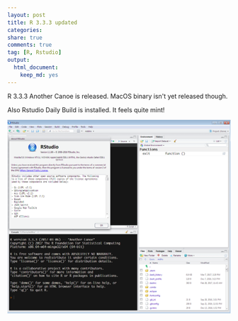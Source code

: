 ```yaml
---
layout: post
title: R 3.3.3 updated
categories:
share: true
comments: true
tag: [R, Rstudio]
output:
  html_document:
    keep_md: yes
---
```


R 3.3.3 Another Canoe is released. MacOS binary isn't yet released though.

Also Rstudio Daily Build is installed. It feels quite mint!

![](/assets/R33.png)
